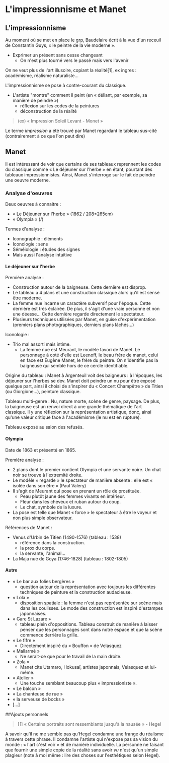# L'impressionnisme et Manet

## L'impressionnisme

Au moment où se met en place le grp,  Baudelaire écrit à la vue d'un receuil de Constantin Guys, « le peintre de la vie moderne ».

* Exprimer un présent sans cesse changeant
  * On n'est plus tourné vers le passé mais vers l'avenir

On ne veut plus de l'art illusoire, copiant la réalité[1], ex ingres : académisme, réalisme naturaliste...

L'impressionnisme se pose à contre-courant du classique.
* L'artiste "montre" comment il peint (en « déliant, par exemple, sa manière de peindre »)
  * réflexion sur les codes de la peintures
  * déconstruction de la réalité

> (ex) « Impression Soleil Levant - Monet »

Le terme *impression* a été trouvé par Manet regardant le tableau sus-cité (contrairement à ce que l'on peut dire)

## Manet

Il est intéressant de voir que certains de ses tableaux reprennent les codes du classique comme « Le déjeuner sur l'herbe » en étant, pourtant des tableaux impressionnistes. Ainsi, Manet s'interroge sur le fait de peindre une oeuvre moderne.

### Analyse d'oeuvres

Deux oeuvres à connaitre :
- « Le Déjeuner sur l'herbe » (1862 / 208*265cm)
- « Olympia » (/)

Termes d'analyse :
- Iconographie : éléments
- Iconologie : sens
- Séméiologie : études des signes
- Mais aussi l'analyse intuitive

#### Le déjeuner sur l'herbe

Première analyse :
- Construction autour de la baigneuse. Cette dernière est disprop.
- Le tableau a 4 plans et une construction classique alors qu'il est sensé être moderne.
- La femme nue incarne un caractère subversif pour l'époque. Cette dernière est très éclairée. De plus, il s'agit d'une vraie personne et non une déesse... Cette dernière regarde directement le spectateur.
- Plusieurs techniques utilisées par Manet, en guise d'expérimentation (premiers plans photographiques, derniers plans lâchés...)

Iconologie :
- Trio mal assorti mais intime.
  - La femme nue est Meurant, le modèle favori de Manet. Le personnage à coté d'elle est Leenoff, le beau frère de manet, celui en face est Eugène Manet, le frère du peintre. On n'identifie pas la baigneuse qui semble hors de ce cercle identifiable.

Origine du tableau : Manet à Argenteuil voit des baigneurs : à l'époques, les déjeuner sur l'herbes se dev. Manet doit peindre un nu pour être exposé quelque part, ainsi il choisi de s'inspirer du « Concert Champêtre » de Titien (ou Giorgione...), peinture classique.

Tableau multi-genre : Nu, nature morte, scène de genre, paysage. De plus, la baigneuse est un renvoi direct à une grande thématique de l'art classique. Il y une réflexion sur la représentation artistique, donc, ainsi qu'une valeur critique face à l'académisme (le nu est en rupture).

Tableau exposé au salon des refusés.

#### Olympia

Date de 1863 et présenté en 1865.

Première analyse :
- 2 plans dont le premier contient Olympia et une servante noire. Un chat noir se trouve à l'extremité droite.
- Le modèle « regarde » le spectateur de manière absente : elle est « isolée dans son être » (Paul Valery)
- Il s'agit de Meurant qui pose en prenant un rôle de prostituée.
  - Peau plutôt jaune des femmes vivants en intérieur.
  - Fleur dans les cheveux et ruban autour du coup.
  - Le chat, symbole de la luxure.
- La pose est telle que Manet « force » le spectateur à être le voyeur et non plus simple observateur.

Références de Manet :
- Venus d'Urbin de Titien (1490-1576) (tableau : 1538)
  - référence dans la construction.
  - la prox du corps.
  - la servante, l'animal...
- La Maja nue de Goya (1746-1828) (tableau : 1802-1805)
 
#### Autre

- « Le bar aux folies bergères »
  - question autour de la représentation avec toujours les différentes techniques de peinture et la construction audacieuse.
- « Lola »
  - disposition spatiale : la femme n'est pas représentée sur scène mais dans les coulisses. Le mode des construction est inspiré d'estampes japonnaises.
- « Gare St Lazare »
  - tableau plein d'oppositions. Tableau construit de manière à laisser penser que les personnages sont dans notre espace et que la scène commence derrière la grille.
- « Le fifre »
  - Directement inspiré du « Bouffon » de Velasquez
- « Mallarmé »
  - Ne serait-ce que pour le travail de la main droite.
- « Zola »
  - Manet cite Utamaro, Hokusaï, artistes japonnais, Velasquez et lui-même.
- « Atelier »
  - Une touche semblant beaucoup plus « impressioniste ».
- « Le balcon »
- « La chanteuse de rue »
- « la serveuse de bocks »
- [...]

##Ajouts personnels

> [1] « Certains portraits sont ressemblants jusqu'à la nausée » - Hegel

A savoir qu'il ne me semble pas qu'Hegel condamne une frange du réalisme à travers cette phrase. Il condamne l'artiste qui n'expose pas sa vision du monde : « l'art c'est voir » et de manière individuelle. La personne ne faisant que fournir une simple copie de la réalité sans avoir *vu* n'est qu'un simple plagieur (note à moi même : lire des choses sur l'esthétiques selon Hegel).
